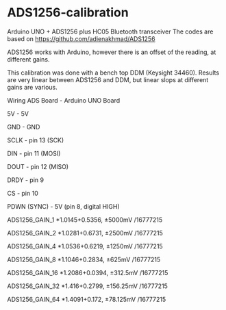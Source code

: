 # ADS1256-calibration
Arduino UNO + ADS1256 plus HC05 Bluetooth transceiver
The codes are based on 
https://github.com/adienakhmad/ADS1256

ADS1256 works with Arduino, however there is an offset of the reading, at different gains. 

This calibration was done with a bench top DDM (Keysight 34460). Results are very linear between ADS1256 and DDM, but linear slops at different gains are various.

Wiring
ADS Board   -     Arduino UNO Board

5V          -     5V

GND         -     GND

SCLK        -     pin 13 (SCK)

DIN         -     pin 11 (MOSI)

DOUT        -     pin 12 (MISO)

DRDY        -     pin 9

CS          -     pin 10

PDWN (SYNC)      -      5V (pin 8, digital HIGH)

ADS1256_GAIN_1 *1.0145+0.5356, ±5000mV /16777215 

ADS1256_GAIN_2 *1.0281+0.6731, ±2500mV /16777215 

ADS1256_GAIN_4 *1.0536+0.6219, ±1250mV /16777215

ADS1256_GAIN_8 *1.1046+0.2834, ±625mV /16777215

ADS1256_GAIN_16 *1.2086+0.0394, ±312.5mV /16777215

ADS1256_GAIN_32 *1.416+0.2799, ±156.25mV /16777215

ADS1256_GAIN_64 *1.4091+0.172, ±78.125mV /16777215

